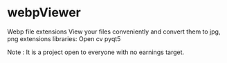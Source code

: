 # webpViewer
Webp file extensions View your files conveniently and convert them to jpg, png extensions
libraries:
Open cv
pyqt5

Note : It is a project open to everyone with no earnings target.
